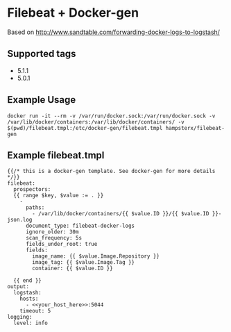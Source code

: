 # Filebeat + Docker-gen

Based on http://www.sandtable.com/forwarding-docker-logs-to-logstash/

## Supported tags

- 5.1.1
- 5.0.1

## Example Usage

    docker run -it --rm -v /var/run/docker.sock:/var/run/docker.sock -v /var/lib/docker/containers:/var/lib/docker/containers/ -v $(pwd)/filebeat.tmpl:/etc/docker-gen/filebeat.tmpl hampsterx/filebeat-gen

## Example filebeat.tmpl

    {{/* this is a docker-gen template. See docker-gen for more details */}}
    filebeat:
      prospectors:
      {{ range $key, $value := . }}
        -
          paths:
            - /var/lib/docker/containers/{{ $value.ID }}/{{ $value.ID }}-json.log
          document_type: filebeat-docker-logs
          ignore_older: 30m
          scan_frequency: 5s
          fields_under_root: true
          fields:
            image_name: {{ $value.Image.Repository }}
            image_tag: {{ $value.Image.Tag }}
            container: {{ $value.ID }}

      {{ end }}
    output:
      logstash:
        hosts:
          - <<your_host_here>>:5044
        timeout: 5
    logging:
      level: info
